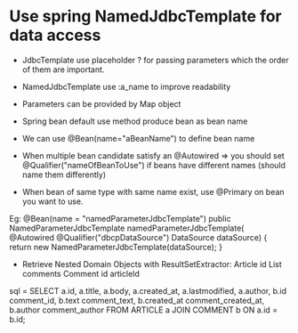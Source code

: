 # Use spring NamedJdbcTemplate for data access
- JdbcTemplate use placeholder ? for passing parameters which the order of them are important.
- NamedJdbcTemplate use :a_name to improve readability
- Parameters can be provided by Map object

- Spring bean default use method produce bean as bean name
- We can use @Bean(name="aBeanName") to define bean name
- When multiple bean candidate satisfy an @Autowired => you should set @Qualifier("nameOfBeanToUse") if beans have different names (should name them differently)
- When bean of same type with same name exist, use @Primary on bean you want to use.

Eg:
	@Bean(name = "namedParameterJdbcTemplate")
	public NamedParameterJdbcTemplate namedParameterJdbcTemplate(
			@Autowired @Qualifier("dbcpDataSource") DataSource dataSource)
	{
		return new NamedParameterJdbcTemplate(dataSource);
	}

- Retrieve Nested Domain Objects with ResultSetExtractor:
Article
	id
	List<Comment> comments
Comment
	id
	articleId

sql = SELECT a.id, a.title, a.body, a.created_at, 	a.lastmodified, a.author,
				b.id comment_id, b.text comment_text, b.created_at comment_created_at,
				b.author comment_author FROM ARTICLE a 
				JOIN COMMENT b ON a.id = b.id;